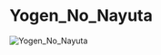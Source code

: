# Yogen_No_Nayuta
![Yogen_No_Nayuta](https://user-images.githubusercontent.com/64591335/202502044-99ea1c08-1494-4a4b-a3f0-1b6118f4c6b3.gif)
